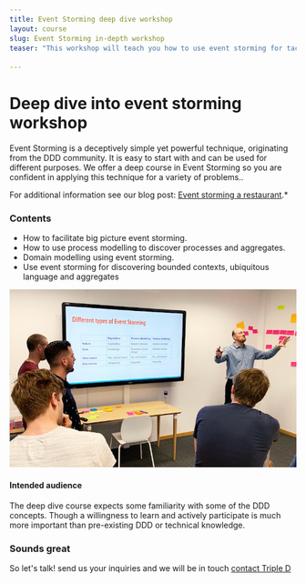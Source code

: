```yaml
---
title: Event Storming deep dive workshop
layout: course
slug: Event Storming in-depth workshop
teaser: "This workshop will teach you how to use event storming for tackling different problems. Including how to design your software."

---
```


# Deep dive into event storming workshop

Event Storming is a deceptively simple yet powerful technique, originating from the DDD community. It is easy to start with and can be used for different purposes. We offer a deep course in Event Storming so you are confident in applying this technique for a variety of problems.. 

For additional information see our blog post: [Event storming a restaurant](../09/04/2019/event-storming-a-restaurant/).*



### Contents
+ How to facilitate big picture event storming.
+ How to use process modelling to discover processes and aggregates.
+ Domain modelling using event storming.
+ Use event storming for discovering bounded contexts, ubiquitous language and aggregates

![Event Storming](/img/courses/event-storming-types.jpeg)

#### Intended audience

The deep dive course expects some familiarity with some of the DDD concepts. Though a willingness to learn and actively participate is much more important than pre-existing DDD or technical knowledge.

### Sounds great

So let's talk! send us your inquiries and we will be in touch 
[contact Triple D](/contact/)

